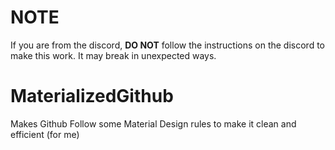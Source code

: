# NOTE
If you are from the discord, **DO NOT** follow the instructions on the discord to make this work. It may break in unexpected ways.
# MaterializedGithub
Makes Github Follow some Material Design rules to make it clean and efficient (for me)
